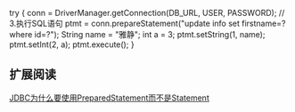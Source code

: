 try {
	conn = DriverManager.getConnection(DB_URL, USER, PASSWORD);
	// 3.执行SQL语句
	ptmt = conn.prepareStatement("update info set firstname=? where id=?");
	String name = "雅静";
	int a = 3;
	ptmt.setString(1, name);
	ptmt.setInt(2, a);
	ptmt.execute();
} 

## 扩展阅读
[JDBC为什么要使用PreparedStatement而不是Statement](http://www.importnew.com/5006.html)
